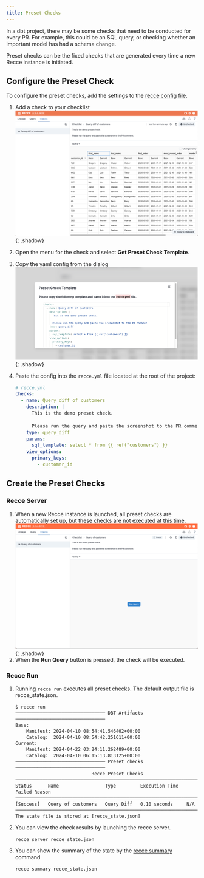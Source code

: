 ```yaml
---
title: Preset Checks
---
```


In a dbt project, there may be some checks that need to be conducted for every PR. For example, this could be an SQL query, or checking whether an important model has had a schema change.

Preset checks can be the fixed checks that are generated every time a new Recce instance is initiated.


## Configure the Preset Check

To configure the preset checks, add the settings to the [recce config file](../8-technical-concepts/configuration.md).

1. Add a check to your checklist
    ![alt text](../assets/images/7-cicd/preset-checks-prep.png){: .shadow}
2. Open the menu for the check and select **Get Preset Check Template**.
3. Copy the yaml config from the dialog
    ![alt text](../assets/images/7-cicd/preset-checks-template.png){: .shadow}

4. Paste the config into the `recce.yml` file located at the root of the project:


    ```yaml
    # recce.yml
    checks:
      - name: Query diff of customers
        description: |
          This is the demo preset check.
    
          Please run the query and paste the screenshot to the PR comment.
        type: query_diff
        params:
          sql_template: select * from {{ ref("customers") }}
        view_options:
          primary_keys:
            - customer_id
    ```

## Create the Preset Checks

### Recce Server

1. When a new Recce instance is launched, all preset checks are automatically set up, but these checks are not executed at this time.
    ![alt text](../assets/images/7-cicd/preset-checks.png){: .shadow}
2. When the **Run Query** button is pressed, the check will be executed.

### Recce Run

1. Running `recce run` executes all preset checks. The default output file is recce_state.json.
    ```
    $ recce run
    ───────────────────────────────── DBT Artifacts ─────────────────────────────────
    Base:
        Manifest: 2024-04-10 08:54:41.546402+00:00
        Catalog:  2024-04-10 08:54:42.251611+00:00
    Current:
        Manifest: 2024-04-22 03:24:11.262489+00:00
        Catalog:  2024-04-10 06:15:13.813125+00:00
    ───────────────────────────────── Preset checks ─────────────────────────────────
                                Recce Preset Checks
    ──────────────────────────────────────────────────────────────────────────────
    Status      Name                 Type         Execution Time   Failed Reason
    ──────────────────────────────────────────────────────────────────────────────
    [Success]   Query of customers   Query Diff   0.10 seconds     N/A
    ──────────────────────────────────────────────────────────────────────────────
    The state file is stored at [recce_state.json]
    ```
2. You can view the check results by launching the recce server.
    ```shell
    recce server recce_state.json
    ```
3. You can show the summary of the state by the [recce summary](./recce-summary.md) command
    ```shell
    recce summary recce_state.json
    ```
    